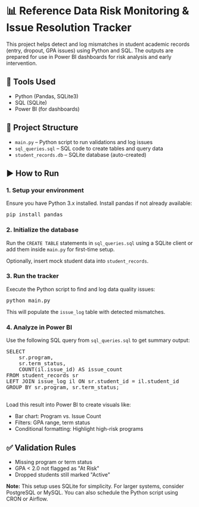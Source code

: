 <!DOCTYPE html>
<html lang="en">
<head>
  <meta charset="UTF-8">
  
</head>
<body>

  <h1>📊 Reference Data Risk Monitoring & Issue Resolution Tracker</h1>

  <p>This project helps detect and log mismatches in student academic records (entry, dropout, GPA issues) using Python and SQL. The outputs are prepared for use in Power BI dashboards for risk analysis and early intervention.</p>

  <h2>🔧 Tools Used</h2>
  <ul>
    <li>Python (Pandas, SQLite3)</li>
    <li>SQL (SQLite)</li>
    <li>Power BI (for dashboards)</li>
  </ul>

  <h2>📁 Project Structure</h2>
  <ul>
    <li><code>main.py</code> – Python script to run validations and log issues</li>
    <li><code>sql_queries.sql</code> – SQL code to create tables and query data</li>
    <li><code>student_records.db</code> – SQLite database (auto-created)</li>
  </ul>

  <h2>▶️ How to Run</h2>

  <h3>1. Setup your environment</h3>
  <p>Ensure you have Python 3.x installed. Install pandas if not already available:</p>
  <pre>pip install pandas</pre>

  <h3>2. Initialize the database</h3>
  <p>Run the <code>CREATE TABLE</code> statements in <code>sql_queries.sql</code> using a SQLite client or add them inside <code>main.py</code> for first-time setup.</p>
  <p>Optionally, insert mock student data into <code>student_records</code>.</p>

  <h3>3. Run the tracker</h3>
  <p>Execute the Python script to find and log data quality issues:</p>
  <pre>python main.py</pre>
  <p>This will populate the <code>issue_log</code> table with detected mismatches.</p>

  <h3>4. Analyze in Power BI</h3>
  <p>Use the following SQL query from <code>sql_queries.sql</code> to get summary output:</p>
  <pre>
SELECT
    sr.program,
    sr.term_status,
    COUNT(il.issue_id) AS issue_count
FROM student_records sr
LEFT JOIN issue_log il ON sr.student_id = il.student_id
GROUP BY sr.program, sr.term_status;
  </pre>
  <p>Load this result into Power BI to create visuals like:</p>
  <ul>
    <li>Bar chart: Program vs. Issue Count</li>
    <li>Filters: GPA range, term status</li>
    <li>Conditional formatting: Highlight high-risk programs</li>
  </ul>

  <h2>✅ Validation Rules</h2>
  <ul>
    <li>Missing program or term status</li>
    <li>GPA &lt; 2.0 not flagged as "At Risk"</li>
    <li>Dropped students still marked "Active"</li>
  </ul>

  <div class="note">
    <strong>Note:</strong> This setup uses SQLite for simplicity. For larger systems, consider PostgreSQL or MySQL. You can also schedule the Python script using CRON or Airflow.
  </div>

</body>
</html>
